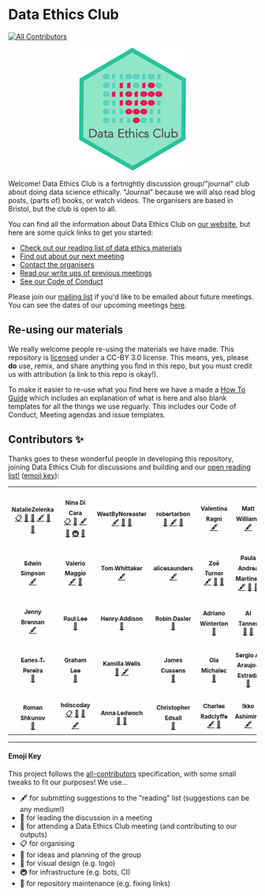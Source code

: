 # Data Ethics Club
<!-- ALL-CONTRIBUTORS-BADGE:START - Do not remove or modify this section -->
[![All Contributors](https://img.shields.io/badge/all_contributors-35-orange.svg?style=flat-square)](#contributors-)
<!-- ALL-CONTRIBUTORS-BADGE:END -->
<p align="center">
  <img height=250 src="site/images/logo.png">
</p>

Welcome! Data Ethics Club is a fortnightly discussion group/"journal" club about doing data science ethically. "Journal" because we will also read blog posts, (parts of) books, or watch videos. 
The organisers are based in Bristol, but the club is open to all. 

You can find all the information about Data Ethics Club on [our website](https://dataethicsclub.com/index.html), but here are some quick links to get you started:  
* [Check out our reading list of data ethics materials](https://dataethicsclub.com/reading-list.html)
* [Find out about our next meeting](https://dataethicsclub.com/join_in/meetings/next-meeting.html)
* [Contact the organisers](https://dataethicsclub.com/contact.html)
* [Read our write ups of previous meetings](https://dataethicsclub.com/write_ups/write-ups.html)
* [See our Code of Conduct](https://dataethicsclub.com/join_in/code-of-conduct.html)

Please join our [mailing list](https://dataethicsclub.com/mailing-list.html) if you'd like to be emailed about future meetings. You can see the dates of our upcoming meetings [here](https://dataethicsclub.com/join_in/join_in.html#upcoming-meetings).

## Re-using our materials
We really welcome people re-using the materials we have made. This repository is [licensed](LICENSE.md) under a CC-BY 3.0 license. This means, yes, please **do** use, remix, and share anything you find in this repo, but you must credit us with attribution (a link to this repo is okay!).  

To make it easier to re-use what you find here we have a made a [How To Guide](https://dataethicsclub.com/how_to/reuse_dec.html) which includes an explanation of what is here and also blank templates for all the things we use reguarly. This includes our Code of Conduct, Meeting agendas and issue templates. 


## Contributors ✨

Thanks goes to these wonderful people in developing this repository, joining Data Ethics Club for discussions and building and our [open reading list!](https://dataethicsclub.com/reading-list.html) ([emoji key](#emoji-key)):

<!-- ALL-CONTRIBUTORS-LIST:START - Do not remove or modify this section -->
<!-- prettier-ignore-start -->
<!-- markdownlint-disable -->
<table>
  <tr>
    <td align="center"><a href="https://github.com/NatalieZelenka"><img src="https://avatars1.githubusercontent.com/u/17617308?v=4?s=100" width="100px;" alt=""/><br /><sub><b>NatalieZelenka</b></sub></a><br /><a href="#eventOrganizing-NatalieZelenka" title="Event Organizing">📋</a> <a href="#ideas-NatalieZelenka" title="Ideas, Planning, & Feedback">🤔</a> <a href="#design-NatalieZelenka" title="Design">🎨</a> <a href="#content-NatalieZelenka" title="Content">🖋</a> <a href="#question-NatalieZelenka" title="Answering Questions">💬</a> <a href="#blog-NatalieZelenka" title="Blogposts">📝</a></td>
    <td align="center"><a href="https://github.com/ninadicara"><img src="https://avatars1.githubusercontent.com/u/44364127?v=4?s=100" width="100px;" alt=""/><br /><sub><b>Nina Di Cara</b></sub></a><br /><a href="#eventOrganizing-ninadicara" title="Event Organizing">📋</a> <a href="#ideas-ninadicara" title="Ideas, Planning, & Feedback">🤔</a> <a href="#content-ninadicara" title="Content">🖋</a> <a href="#question-ninadicara" title="Answering Questions">💬</a> <a href="#infra-ninadicara" title="Infrastructure (Hosting, Build-Tools, etc)">🚇</a> <a href="#blog-ninadicara" title="Blogposts">📝</a></td>
    <td align="center"><a href="https://github.com/mtwest2718"><img src="https://avatars2.githubusercontent.com/u/8397376?v=4?s=100" width="100px;" alt=""/><br /><sub><b>WestByNoreaster</b></sub></a><br /><a href="#content-mtwest2718" title="Content">🖋</a> <a href="#question-mtwest2718" title="Answering Questions">💬</a> <a href="#blog-mtwest2718" title="Blogposts">📝</a></td>
    <td align="center"><a href="https://github.com/RobertArbon"><img src="https://avatars0.githubusercontent.com/u/7603520?v=4?s=100" width="100px;" alt=""/><br /><sub><b>robertarbon</b></sub></a><br /><a href="#design-robertarbon" title="Design">🎨</a> <a href="#content-robertarbon" title="Content">🖋</a> <a href="#blog-robertarbon" title="Blogposts">📝</a></td>
    <td align="center"><img src="?s=100" width="100px;" alt=""/><br /><sub><b>Valentina Ragni</b></sub><br /><a href="#content" title="Content">🖋</a></td>
    <td align="center"><a href="http://milliams.com"><img src="https://avatars2.githubusercontent.com/u/61316?v=4?s=100" width="100px;" alt=""/><br /><sub><b>Matt Williams</b></sub></a><br /><a href="#content-milliams" title="Content">🖋</a></td>
    <td align="center"><a href="http://www.bristol.ac.uk/engineering/people/miranda-j-mowbray/overview.html"><img src="?s=100" width="100px;" alt=""/><br /><sub><b>Miranda Mowbray</b></sub></a><br /><a href="#content" title="Content">🖋</a> <a href="#blog" title="Blogposts">📝</a></td>
  </tr>
  <tr>
    <td align="center"><a href="https://www.informatik.tu-darmstadt.de/ukp/ukp_home/staff_ukp/index.en.jsp"><img src="https://avatars1.githubusercontent.com/u/6043987?v=4?s=100" width="100px;" alt=""/><br /><sub><b>Edwin Simpson</b></sub></a><br /><a href="#content-edwinrobots" title="Content">🖋</a></td>
    <td align="center"><a href="http://dynamicgenetics.org"><img src="https://avatars0.githubusercontent.com/u/1908453?v=4?s=100" width="100px;" alt=""/><br /><sub><b>Valerio Maggio</b></sub></a><br /><a href="#content-leriomaggio" title="Content">🖋</a> <a href="#blog-leriomaggio" title="Blogposts">📝</a></td>
    <td align="center"><a href="https://blog.burges-salmon.com/u/102g2vz/tom-whittaker"><img src="https://www.burges-salmon.com/-/media/images/profile-images/tom-whittaker.jpg?s=100" width="100px;" alt=""/><br /><sub><b>Tom Whittaker</b></sub></a><br /><a href="#content" title="Content">🖋</a></td>
    <td align="center"><a href="https://github.com/alicesaunders"><img src="https://avatars.githubusercontent.com/u/75491236?v=4?s=100" width="100px;" alt=""/><br /><sub><b>alicesaunders</b></sub></a><br /><a href="#content-alicesaunders" title="Content">🖋</a></td>
    <td align="center"><a href="https://philosopher-analyst.netlify.app/"><img src="https://avatars.githubusercontent.com/u/39963221?v=4?s=100" width="100px;" alt=""/><br /><sub><b>Zoë Turner</b></sub></a><br /><a href="#content-Lextuga007" title="Content">🖋</a> <a href="#maintenance-Lextuga007" title="Maintenance">🚧</a> <a href="#blog-Lextuga007" title="Blogposts">📝</a></td>
    <td align="center"><a href="https://github.com/orchid00"><img src="https://avatars.githubusercontent.com/u/9795785?v=4?s=100" width="100px;" alt=""/><br /><sub><b>Paula Andrea Martinez</b></sub></a><br /><a href="#content-orchid00" title="Content">🖋</a> <a href="#maintenance-orchid00" title="Maintenance">🚧</a> <a href="#blog-orchid00" title="Blogposts">📝</a></td>
    <td align="center"><a href="https://github.com/vairylein"><img src="https://avatars.githubusercontent.com/u/1439220?v=4?s=100" width="100px;" alt=""/><br /><sub><b>Vanessa Hanschke</b></sub></a><br /><a href="#content-vairylein" title="Content">🖋</a> <a href="#blog-vairylein" title="Blogposts">📝</a> <a href="#question-vairylein" title="Answering Questions">💬</a></td>
  </tr>
  <tr>
    <td align="center"><a href="http://jennybrennan.com"><img src="https://avatars.githubusercontent.com/u/7014476?v=4?s=100" width="100px;" alt=""/><br /><sub><b>Jenny Brennan</b></sub></a><br /><a href="#content-JennyBrennan" title="Content">🖋</a></td>
    <td align="center"><a href="https://senseoffairness.blog/"><img src="?s=100" width="100px;" alt=""/><br /><sub><b>Paul Lee</b></sub></a><br /><a href="#blog" title="Blogposts">📝</a></td>
    <td align="center"><a href="https://github.com/henryaddison"><img src="https://avatars.githubusercontent.com/u/49613?v=4?s=100" width="100px;" alt=""/><br /><sub><b>Henry Addison</b></sub></a><br /><a href="#blog-henryaddison" title="Blogposts">📝</a></td>
    <td align="center"><a href="https://github.com/daslerr"><img src="https://avatars.githubusercontent.com/u/3181623?v=4?s=100" width="100px;" alt=""/><br /><sub><b>Robin Dasler</b></sub></a><br /><a href="#blog-daslerr" title="Blogposts">📝</a></td>
    <td align="center"><a href="https://github.com/fuyu00"><img src="https://avatars.githubusercontent.com/u/45471612?v=4?s=100" width="100px;" alt=""/><br /><sub><b>Adriano Winterton</b></sub></a><br /><a href="#blog-fuyu00" title="Blogposts">📝</a></td>
    <td align="center"><a href="https://github.com/altanner"><img src="https://avatars.githubusercontent.com/u/8190834?v=4?s=100" width="100px;" alt=""/><br /><sub><b>Al Tanner</b></sub></a><br /><a href="#ideas-altanner" title="Ideas, Planning, & Feedback">🤔</a> <a href="#blog-altanner" title="Blogposts">📝</a></td>
    <td align="center"><a href="https://www.mcts.tum.de/en/people/christina-hitrova/"><img src="?s=100" width="100px;" alt=""/><br /><sub><b>Christina Hitrova</b></sub></a><br /><a href="#blog" title="Blogposts">📝</a></td>
  </tr>
  <tr>
    <td align="center"><a href="https://www.linkedin.com/in/eanes-pereira-987580111/"><img src="?s=100" width="100px;" alt=""/><br /><sub><b>Eanes T. Pereira</b></sub></a><br /><a href="#blog" title="Blogposts">📝</a></td>
    <td align="center"><a href="https://github.com/iamleeg"><img src="https://avatars.githubusercontent.com/u/237254?v=4?s=100" width="100px;" alt=""/><br /><sub><b>Graham Lee</b></sub></a><br /><a href="#blog-iamleeg" title="Blogposts">📝</a></td>
    <td align="center"><a href="https://www.linkedin.com/in/kamilla-wells/"><img src="?s=100" width="100px;" alt=""/><br /><sub><b>Kamilla Wells</b></sub></a><br /><a href="#blog" title="Blogposts">📝</a> <a href="#content" title="Content">🖋</a></td>
    <td align="center"><a href="https://jcussens.github.io/"><img src="https://avatars.githubusercontent.com/u/72010003?v=4?s=100" width="100px;" alt=""/><br /><sub><b>James Cussens</b></sub></a><br /><a href="#blog-jcussens" title="Blogposts">📝</a></td>
    <td align="center"><a href="https://twitter.com/Ola_Michalec"><img src="?s=100" width="100px;" alt=""/><br /><sub><b>Ola Michalec</b></sub></a><br /><a href="#blog" title="Blogposts">📝</a></td>
    <td align="center"><a href="https://research-information.bris.ac.uk/en/persons/sergio-araujo-estrada"><img src="?s=100" width="100px;" alt=""/><br /><sub><b>Sergio A. Araujo-Estrada</b></sub></a><br /><a href="#blog" title="Blogposts">📝</a></td>
    <td align="center"><a href="https://twitter.com/TessaDarbyshire"><img src="?s=100" width="100px;" alt=""/><br /><sub><b>Tessa Darbyshire</b></sub></a><br /><a href="#blog" title="Blogposts">📝</a></td>
  </tr>
  <tr>
    <td align="center"><img src="?s=100" width="100px;" alt=""/><br /><sub><b>Roman Shkunov</b></sub><br /><a href="#blog" title="Blogposts">📝</a></td>
    <td align="center"><a href="https://github.com/HDiscoDay"><img src="https://avatars.githubusercontent.com/u/85741581?v=4?s=100" width="100px;" alt=""/><br /><sub><b>hdiscoday</b></sub></a><br /><a href="#eventOrganizing-hdiscoday" title="Event Organizing">📋</a> <a href="#blog-hdiscoday" title="Blogposts">📝</a> <a href="#ideas-hdiscoday" title="Ideas, Planning, & Feedback">🤔</a> <a href="#content-hdiscoday" title="Content">🖋</a></td>
    <td align="center"><a href="https://github.com/annaledwoch"><img src="https://avatars.githubusercontent.com/u/33446801?v=4?s=100" width="100px;" alt=""/><br /><sub><b>Anna Ledwoch</b></sub></a><br /><a href="#maintenance-annaledwoch" title="Maintenance">🚧</a> <a href="#blog-annaledwoch" title="Blogposts">📝</a></td>
    <td align="center"><a href="https://github.com/christopheredsall"><img src="https://avatars.githubusercontent.com/u/1021204?v=4?s=100" width="100px;" alt=""/><br /><sub><b>Christopher Edsall</b></sub></a><br /><a href="#maintenance-christopheredsall" title="Maintenance">🚧</a></td>
    <td align="center"><a href="https://www.linkedin.com/in/radclyffe/"><img src="https://images.ctfassets.net/szn9nm41s0l0/48gcxCqGc8MT3IzUGUsnwT/90d3e1a06e0b8b1ecfa7b54792a1c55e/Ellipse_1.png?w=150&h=151&q=50&fm=webp?s=100" width="100px;" alt=""/><br /><sub><b>Charles Radclyffe</b></sub></a><br /><a href="#content" title="Content">🖋</a> <a href="#ideas" title="Ideas, Planning, & Feedback">🤔</a></td>
    <td align="center"><a href="https://bandism.net/"><img src="https://avatars.githubusercontent.com/u/22633385?v=4?s=100" width="100px;" alt=""/><br /><sub><b>Ikko Ashimine</b></sub></a><br /><a href="#content-eltociear" title="Content">🖋</a></td>
    <td align="center"><a href="https://github.com/bengcooper"><img src="https://avatars.githubusercontent.com/u/3008392?v=4?s=100" width="100px;" alt=""/><br /><sub><b>Ben Cooper</b></sub></a><br /><a href="#content-bengcooper" title="Content">🖋</a></td>
  </tr>
</table>

<!-- markdownlint-restore -->
<!-- prettier-ignore-end -->

<!-- ALL-CONTRIBUTORS-LIST:END -->

---
#### Emoji Key
This project follows the [all-contributors](https://github.com/all-contributors/all-contributors) specification, with some small tweaks to fit our purposes!  We use...  
+ 🖋  for submitting suggestions to the "reading" list (suggestions can be any medium!)
+ 💬  for leading the discussion in a meeting  
+ 📝  for attending a Data Ethics Club meeting (and contributing to our outputs)
+ 📋  for organising  
+ 🤔  for ideas and planning of the group
+ 🎨  for visual design (e.g. logo)
+ 🚇  for infrastructure (e.g. bots, CI)
+ 🚧  for repository maintenance (e.g. fixing links)
